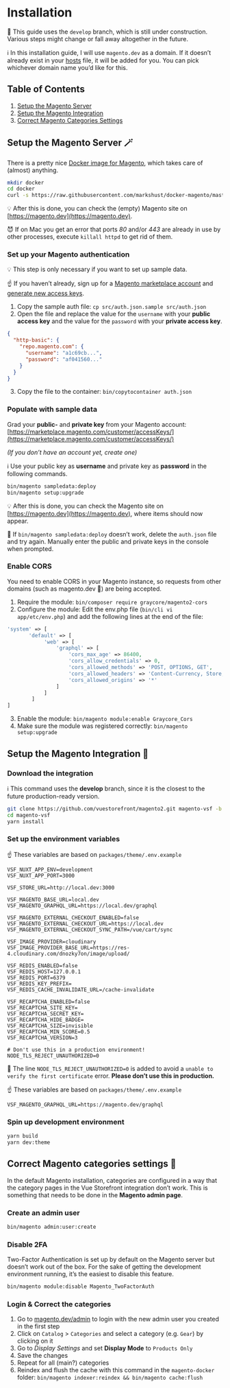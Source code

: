 # Installation

🚧 This guide uses the `develop` branch, which is still under construction. Various steps might change or fall away altogether in the future.

ℹ️ In this installation guide, I will use `magento.dev` as a domain. If it doesn’t already exist in your [hosts](https://www.howtogeek.com/howto/27350/beginner-geek-how-to-edit-your-hosts-file/) file, it will be added for you. You can pick whichever domain name you’d like for this.

## Table of Contents

1. [Setup the Magento Server](#setup-the-magento-server-)
2. [Setup the Magento Integration](#setup-the-magento-integration-)
3. [Correct Magento Categories Settings](#correct-magento-categories-settings-)

## Setup the Magento Server 🪄

There is a pretty nice [Docker image for Magento](https://github.com/markshust/docker-magento), which takes care of (almost) anything.

```bash
mkdir docker
cd docker
curl -s https://raw.githubusercontent.com/markshust/docker-magento/master/lib/onelinesetup | bash -s -- magento.dev 2.4.3-p1
```

💡 After this is done, you can check the (empty) Magento site on [https://magento.dev](https://magento.dev).

😈 If on Mac you get an error that ports _80_ and/or _443_ are already in use by other processes, execute `killall httpd` to get rid of them.

### Set up your Magento authentication

💡 This step is only necessary if you want to set up sample data.

☝ If you haven’t already, sign up for a [Magento marketplace account](https://marketplace.magento.com) and [generate new access keys](https://marketplace.magento.com/customer/accessKeys/).

1. Copy the sample auth file:
   `cp src/auth.json.sample src/auth.json`
2. Open the file and replace the value for the `username` with your **public access key** and the value for the `password` with your **private access key**.

```json
{
  "http-basic": {
    "repo.magento.com": {
      "username": "a1c69cb...",
      "password": "af041560..."
    }
  }
}
```

3. Copy the file to the container: `bin/copytocontainer auth.json`

### Populate with sample data

Grad your **public-** and **private key** from your Magento account:
[https://marketplace.magento.com/customer/accessKeys/](https://marketplace.magento.com/customer/accessKeys/)

_(If you don’t have an account yet, create one)_

ℹ️ Use your public key as **username** and private key as **password** in the following commands.

```bash
bin/magento sampledata:deploy
bin/magento setup:upgrade
```

💡 After this is done, you can check the Magento site on [https://magento.dev](https://magento.dev), where items should now appear.

🚩 If `bin/magento sampledata:deploy` doesn’t work, delete the `auth.json` file and try again. Manually enter the public and private keys in the console when prompted.

### Enable CORS

You need to enable CORS in your Magento instance, so requests from other domains (such as magento.dev 👀) are being accepted.

1. Require the module: `bin/composer require graycore/magento2-cors`
2. Configure the module: Edit the env.php file (`bin/cli vi app/etc/env.php`) and add the following lines at the end of the file:

```php
'system' => [
       'default' => [
            'web' => [
                'graphql' => [
                    'cors_max_age' => 86400,
                    'cors_allow_credentials' => 0,
                    'cors_allowed_methods' => 'POST, OPTIONS, GET',
                    'cors_allowed_headers' => 'Content-Currency, Store, X-Magento-Cache-Id, X-Captcha, Content-Type, Authorization, DNT, TE',
                    'cors_allowed_origins' => '*'
                ]
            ]
        ]
]
```

3. Enable the module: `bin/magento module:enable Graycore_Cors`
4. Make sure the module was registered correctly: `bin/magento setup:upgrade`

## Setup the Magento Integration 🔌

### Download the integration

ℹ️ This command uses the **develop** branch, since it is the closest to the future production-ready version.

```bash
git clone https://github.com/vuestorefront/magento2.git magento-vsf -b develop
cd magento-vsf
yarn install
```

### Set up the environment variables

☝ These variables are based on `packages/theme/.env.example`

```
VSF_NUXT_APP_ENV=development
VSF_NUXT_APP_PORT=3000

VSF_STORE_URL=http://local.dev:3000

VSF_MAGENTO_BASE_URL=local.dev
VSF_MAGENTO_GRAPHQL_URL=https://local.dev/graphql

VSF_MAGENTO_EXTERNAL_CHECKOUT_ENABLED=false
VSF_MAGENTO_EXTERNAL_CHECKOUT_URL=https://local.dev
VSF_MAGENTO_EXTERNAL_CHECKOUT_SYNC_PATH=/vue/cart/sync

VSF_IMAGE_PROVIDER=cloudinary
VSF_IMAGE_PROVIDER_BASE_URL=https://res-4.cloudinary.com/dnozky7on/image/upload/

VSF_REDIS_ENABLED=false
VSF_REDIS_HOST=127.0.0.1
VSF_REDIS_PORT=6379
VSF_REDIS_KEY_PREFIX=
VSF_REDIS_CACHE_INVALIDATE_URL=/cache-invalidate

VSF_RECAPTCHA_ENABLED=false
VSF_RECAPTCHA_SITE_KEY=
VSF_RECAPTCHA_SECRET_KEY=
VSF_RECAPTCHA_HIDE_BADGE=
VSF_RECAPTCHA_SIZE=invisible
VSF_RECAPTCHA_MIN_SCORE=0.5
VSF_RECAPTCHA_VERSION=3

# Don't use this in a production environment!
NODE_TLS_REJECT_UNAUTHORIZED=0

```

🚩 The line `NODE_TLS_REJECT_UNAUTHORIZED=0` is added to avoid a `unable to verify the first certificate` error. **Please don’t use this in production.**

☝ These variables are based on `packages/theme/.env.example`

```
VSF_MAGENTO_GRAPHQL_URL=https://magento.dev/graphql
```

### Spin up development environment

```bash
yarn build
yarn dev:theme
```

## Correct Magento categories settings 🔧

In the default Magento installation, categories are configured in a way that the category pages in the Vue Storefront integration don’t work. This is something that needs to be done in the **Magento admin page**.

### Create an admin user

```bash
bin/magento admin:user:create
```

### Disable 2FA

Two-Factor Authentication is set up by default on the Magento server but doesn’t work out of the box. For the sake of getting the development environment running, it’s the easiest to disable this feature.

```bash
bin/magento module:disable Magento_TwoFactorAuth
```

### Login & Correct the categories

1. Go to [magento.dev/admin](http://magento.dev/admin) to login with the new admin user you created in the first step
2. Click on `Catalog` > `Categories` and select a category (e.g. `Gear`) by clicking on it
3. Go to _Display Settings_ and set **Display Mode** to `Products Only`
4. Save the changes
5. Repeat for all (main?) categories
6. Reindex and flush the cache with this command in the `magento-docker` folder:
   `bin/magento indexer:reindex && bin/magento cache:flush`
